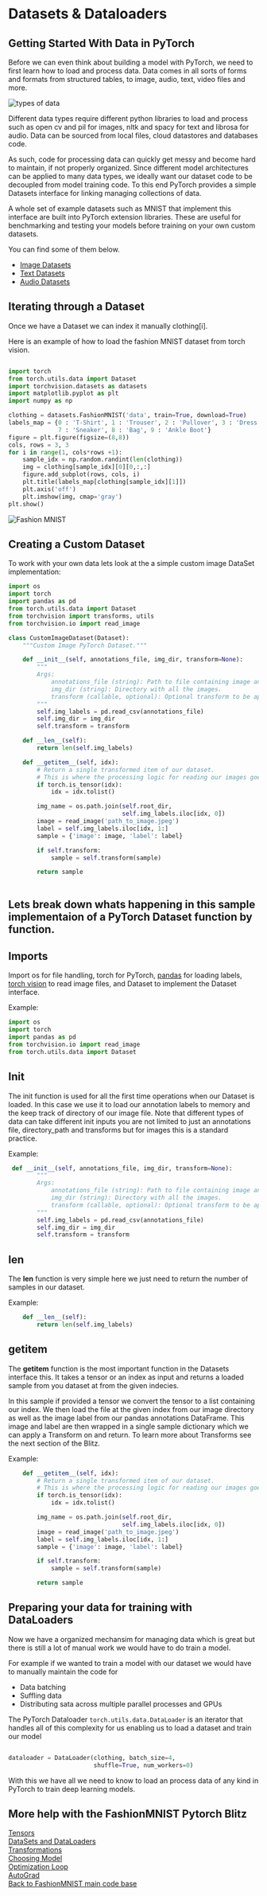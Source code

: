 # Datasets & Dataloaders

## Getting Started With Data in PyTorch

Before we can even think about building a model with PyTorch, we need to first learn how to load and process data. Data comes in all sorts of forms and formats from structured tables, to image, audio, text, video files and more. 

![types of data](../images/typesofdata.PNG)

Different data types require different python libraries to load and process such as open cv and pil for images, nltk and spacy for text and librosa for audio. Data can be sourced from local files, cloud datastores and databases code. 

As such, code for processing data can quickly get messy and become hard to maintain, if not properly organized. Since different model architectures can be applied to many data types, we ideally want our dataset code to be decoupled from model training code. To this end PyTorch provides a simple Datasets interface for linking managing collections of data. 

A whole set of example datasets such as MNIST that implement this interface are built into PyTorch extension libraries. These are useful for benchmarking and testing your models before training on your own custom datasets.

 You can find some of them below. 
 - [Image Datasets](https://pytorch.org/docs/stable/torchvision/datasets.html)
 - [Text Datasets](https://pytorch.org/text/datasets.html)
 - [Audio Datasets](https://pytorch.org/audio/datasets.html)

 ## Iterating through a Dataset

Once we have a Dataset we can index it manually clothing[i]. 

Here is an example of how to load the fashion MNIST dataset from torch vision.


```python

import torch 
from torch.utils.data import Dataset
import torchvision.datasets as datasets
import matplotlib.pyplot as plt
import numpy as np

clothing = datasets.FashionMNIST('data', train=True, download=True)
labels_map = {0 : 'T-Shirt', 1 : 'Trouser', 2 : 'Pullover', 3 : 'Dress', 4 : 'Coat', 5 : 'Sandal', 6 : 'Shirt',
              7 : 'Sneaker', 8 : 'Bag', 9 : 'Ankle Boot'}
figure = plt.figure(figsize=(8,8))
cols, rows = 3, 3
for i in range(1, cols*rows +1):
    sample_idx = np.random.randint(len(clothing))
    img = clothing[sample_idx][0][0,:,:]
    figure.add_subplot(rows, cols, i)
    plt.title(labels_map[clothing[sample_idx][1]])
    plt.axis('off')
    plt.imshow(img, cmap='gray')
plt.show()
```

![Fashion MNIST](../images/fashion_mnist.png)
## Creating a Custom Dataset
To work with your own data lets look at the a simple custom image DataSet implementation:

```python
import os
import torch
import pandas as pd
from torch.utils.data import Dataset
from torchvision import transforms, utils
from torchvision.io import read_image

class CustomImageDataset(Dataset):
    """Custom Image PyTorch Dataset."""

    def __init__(self, annotations_file, img_dir, transform=None):
        """
        Args:
            annotations_file (string): Path to file containing image anntoations .
            img_dir (string): Directory with all the images.
            transform (callable, optional): Optional transform to be applied on a sample, see the next section for more information.
        """
        self.img_labels = pd.read_csv(annotations_file)
        self.img_dir = img_dir
        self.transform = transform

    def __len__(self):
        return len(self.img_labels)

    def __getitem__(self, idx):
        # Return a single transformed item of our dataset.
        # This is where the processing logic for reading our images goes
        if torch.is_tensor(idx):
            idx = idx.tolist()

        img_name = os.path.join(self.root_dir,
                                self.img_labels.iloc[idx, 0])
        image = read_image('path_to_image.jpeg')
        label = self.img_labels.iloc[idx, 1:]
        sample = {'image': image, 'label': label}

        if self.transform:
            sample = self.transform(sample)

        return sample 
        
```

## Lets break down whats happening in this sample implementaion of a PyTorch Dataset function by function.

## Imports 

Import os for file handling, torch for PyTorch, [pandas](https://pandas.pydata.org/) for loading labels, [torch vision](https://pytorch.org/blog/pytorch-1.7-released/) to read image files, and Dataset to implement the Dataset interface.

Example:
```python
import os
import torch
import pandas as pd
from torchvision.io import read_image
from torch.utils.data import Dataset
```

## Init

The init function is used for all the first time operations when our Dataset is loaded. In this case we use it to load our annotation labels to memory and the keep track of directory of our image file. Note that different types of data can take different init inputs you are not limited to just an annotations file, directory_path and transforms but for images this is a standard practice.

Example:

```python
 def __init__(self, annotations_file, img_dir, transform=None):
        """
        Args:
            annotations_file (string): Path to file containing image anntoations .
            img_dir (string): Directory with all the images.
            transform (callable, optional): Optional transform to be applied on a sample, see the next section for more information.
        """
        self.img_labels = pd.read_csv(annotations_file)
        self.img_dir = img_dir
        self.transform = transform
```

## __len__

The __len__ function is very simple here we just need to return the number of samples in our dataset. 

Example:
```python
    def __len__(self):
        return len(self.img_labels)
```

## __getitem__
The __getitem__ function is the most important function in the Datasets interface this. It takes a tensor or an index as input and returns a loaded sample from you dataset at from the given indecies.

In this sample if provided a tensor we convert the tensor to a list containing our index. We then load the file at the given index from our image directory as well as the image label from our pandas annotations DataFrame. This image and label are then wrapped in a single sample dictionary which we can apply a Transform on and return. To learn more about Transforms see the next section of the Blitz. 

Example:
```python
    def __getitem__(self, idx):
        # Return a single transformed item of our dataset.
        # This is where the processing logic for reading our images goes
        if torch.is_tensor(idx):
            idx = idx.tolist()

        img_name = os.path.join(self.root_dir,
                                self.img_labels.iloc[idx, 0])
        image = read_image('path_to_image.jpeg')
        label = self.img_labels.iloc[idx, 1:]
        sample = {'image': image, 'label': label}

        if self.transform:
            sample = self.transform(sample)

        return sample 
```

## Preparing your data for training with DataLoaders

Now we have a organized mechansim for managing data which is great but there is still a lot of manual work we would have to do train a model. 

For example if we wanted to train a model with our dataset we would have to manually maintain the code for 
- Data batching 
- Suffling data 
- Distributing sata across multiple parallel processes and GPUs

The PyTorch Dataloader ```torch.utils.data.DataLoader``` is an iterator that handles all of this complexity for us enabling us to load a dataset and train our model


```python

dataloader = DataLoader(clothing, batch_size=4,
                        shuffle=True, num_workers=0)

```

With this we have all we need to know to load an process data of any kind in PyTorch to train deep learning models.


## More help with the FashionMNIST Pytorch Blitz
[Tensors]()<br>
[DataSets and DataLoaders]()<br>
[Transformations]()<br>
[Choosing Model]()<br>
[Optimization Loop]()<br>
[AutoGrad]()<br>
[Back to FashionMNIST main code base]()<br>

